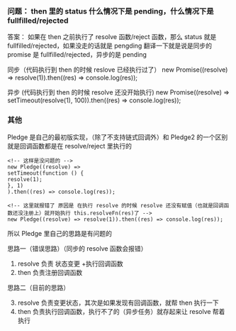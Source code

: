 ### 问题： then 里的 status 什么情况下是 pending，什么情况下是 fullfilled/rejected

答案： 如果在 then 之前执行了 resolve 函数/reject 函数，那么 status 就是 fullfilled/rejected，如果没走的话就是 pengding
翻译一下就是说是同步的 promise 是 fullfilled/rejected，异步的是 pending

同步（代码执行到 then 的时候 reslove 已经执行过了）
new Promise((resolve) => resolve(1)).then((res) => console.log(res));

异步 (代码执行到 then 的时候 resolve 还没开始执行)
new Promise((resolve) => setTimeout(resolve(1), 100)).then((res) => console.log(res));

### 其他

Pledge 是自己的最初版实现，（除了不支持链式回调外）和 Pledge2 的一个区别就是回调函数都是在 resolve/reject 里执行的

```
<!-- 这样是没问题的 -->
new Pledge((resolve) =>
setTimeout(function () {
resolve(1);
}, 1)
).then((res) => console.log(res));

<!-- 这里就报错了 原因是 在执行 resolve 的时候 resolve 还没有赋值（也就是回调函数还没注册上）就开始执行 this.resolveFn(res)了 -->
new Pledge((resolve) => resolve(1)).then((res) => console.log(res));
```

所以 Pledge 里自己的思路是有问题的

思路一（错误思路）（同步的 resolve 函数会报错）

1.  resolve 负责 状态变更 +执行回调函数
2.  then 负责注册回调函数

思路二（目前的思路）

3.  resolve 负责变更状态，其次是如果发现有回调函数，就帮 then 执行一下
4.  then 负责执行回调函数，执行不了的（异步任务）就存起来让 resolve 帮着执行
